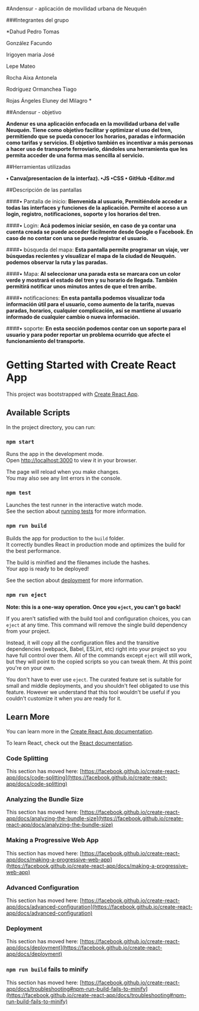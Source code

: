 #Andensur - aplicación de movilidad urbana de Neuquén

###Integrantes del grupo

*Dahud Pedro Tomas

González Facundo

Irigoyen maria José

Lepe Mateo

Rocha Aixa Antonela

Rodríguez Ormanchea Tiago

Rojas Ángeles Eluney del Milagro
*

##Andensur - objetivo

**Andenur es una aplicación enfocada en la movilidad urbana del valle Neuquén. Tiene como objetivo facilitar y optimizar el uso del tren, permitiendo que se pueda conocer los horarios, paradas e información como tarifas y servicios. El objetivo también es incentivar a más personas a hacer uso de transporte ferroviario, dándoles una herramienta que les permita acceder de una forma mas sencilla al servicio.**

##Herramientas utilizadas

**•  Canva(presentacion de la interfaz).
•JS
•CSS
• GitHub
•Editor.md**

##Descripción de las pantallas

####• Pantalla de inicio:
**Bienvenida al usuario, Permitiéndole acceder a todas las interfaces y funciones de la aplicación.
Permite el acceso a un login, registro, notificaciones, soporte y los horarios del tren.**

####• Login: 
**Acá podemos iniciar sesión, en caso de ya contar una cuenta creada se puede acceder fácilmente desde Google o Facebook. En caso de no contar con una se puede registrar el usuario.**

####• búsqueda del mapa: 
**Esta pantalla permite programar un viaje, ver búsquedas recientes y visualizar el mapa de la ciudad de Neuquén. podemos observar la ruta y las paradas.**

####• Mapa:
**Al seleccionar una parada esta se marcara con un color verde y mostrará el estado del tren y su horario de llegada. También permitirá notificar unos minutos antes de que el tren arribe.**

####• notificaciones: 
**En esta pantalla podemos visualizar toda información útil para el usuario, como aumento de la tarifa, nuevas paradas, horarios, cualquier complicación, así se mantiene al usuario informado de cualquier cambio o nueva información.**

####• soporte: 
**En esta sección podemos contar con un soporte para el usuario y para poder reportar un problema ocurrido que afecte el funcionamiento del transporte.**




# Getting Started with Create React App

This project was bootstrapped with [Create React App](https://github.com/facebook/create-react-app).

## Available Scripts

In the project directory, you can run:

### `npm start`

Runs the app in the development mode.\
Open [http://localhost:3000](http://localhost:3000) to view it in your browser.

The page will reload when you make changes.\
You may also see any lint errors in the console.

### `npm test`

Launches the test runner in the interactive watch mode.\
See the section about [running tests](https://facebook.github.io/create-react-app/docs/running-tests) for more information.

### `npm run build`

Builds the app for production to the `build` folder.\
It correctly bundles React in production mode and optimizes the build for the best performance.

The build is minified and the filenames include the hashes.\
Your app is ready to be deployed!

See the section about [deployment](https://facebook.github.io/create-react-app/docs/deployment) for more information.

### `npm run eject`

**Note: this is a one-way operation. Once you `eject`, you can't go back!**

If you aren't satisfied with the build tool and configuration choices, you can `eject` at any time. This command will remove the single build dependency from your project.

Instead, it will copy all the configuration files and the transitive dependencies (webpack, Babel, ESLint, etc) right into your project so you have full control over them. All of the commands except `eject` will still work, but they will point to the copied scripts so you can tweak them. At this point you're on your own.

You don't have to ever use `eject`. The curated feature set is suitable for small and middle deployments, and you shouldn't feel obligated to use this feature. However we understand that this tool wouldn't be useful if you couldn't customize it when you are ready for it.

## Learn More

You can learn more in the [Create React App documentation](https://facebook.github.io/create-react-app/docs/getting-started).

To learn React, check out the [React documentation](https://reactjs.org/).

### Code Splitting

This section has moved here: [https://facebook.github.io/create-react-app/docs/code-splitting](https://facebook.github.io/create-react-app/docs/code-splitting)

### Analyzing the Bundle Size

This section has moved here: [https://facebook.github.io/create-react-app/docs/analyzing-the-bundle-size](https://facebook.github.io/create-react-app/docs/analyzing-the-bundle-size)

### Making a Progressive Web App

This section has moved here: [https://facebook.github.io/create-react-app/docs/making-a-progressive-web-app](https://facebook.github.io/create-react-app/docs/making-a-progressive-web-app)

### Advanced Configuration

This section has moved here: [https://facebook.github.io/create-react-app/docs/advanced-configuration](https://facebook.github.io/create-react-app/docs/advanced-configuration)

### Deployment

This section has moved here: [https://facebook.github.io/create-react-app/docs/deployment](https://facebook.github.io/create-react-app/docs/deployment)

### `npm run build` fails to minify

This section has moved here: [https://facebook.github.io/create-react-app/docs/troubleshooting#npm-run-build-fails-to-minify](https://facebook.github.io/create-react-app/docs/troubleshooting#npm-run-build-fails-to-minify)
